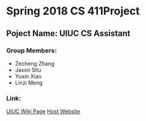 # __Spring 2018 CS 411Project__
## __Poject Name__: UIUC CS Assistant
### __Group Members__:
* Zecheng Zhang
* Jason Situ
* Yuxin Xiao
* Linzi Meng
### __Link__:
[UIUC Wiki Page](https://wiki.illinois.edu/wiki/display/cs411sp18/Head_of_CS_Department)
[Host Website](http://csassistant.web.engr.illinois.edu/)
